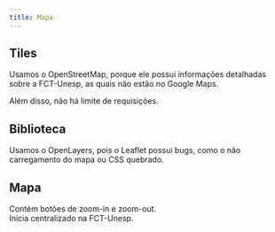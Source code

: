 ```yaml
---
title: Mapa
---
```


## Tiles

Usamos o OpenStreetMap, porque ele possui informações detalhadas sobre a FCT-Unesp, as quais não estão no Google Maps.

Além disso, não há limite de requisições.

## Biblioteca

Usamos o OpenLayers, pois o Leaflet possui bugs, como o não carregamento do mapa ou CSS quebrado.

## Mapa

Contém botões de zoom-in e zoom-out.  
Inicia centralizado na FCT-Unesp.
